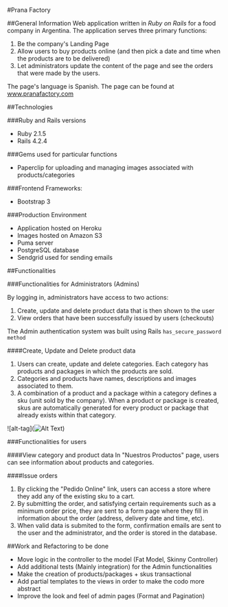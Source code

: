 #Prana Factory

##General Information
Web application written in *Ruby on Rails* for a food company in Argentina. The application serves three primary functions:

  1. Be the company's Landing Page
  2. Allow users to buy products online (and then pick a date and time when the products are to be delivered)
  3. Let administrators update the content of the page and see the orders that were made by the users.

The page's language is Spanish.
The page can be found at www.pranafactory.com

##Technologies

###Ruby and Rails versions
 - Ruby 2.1.5
 - Rails 4.2.4

###Gems used for particular functions
 - Paperclip for uploading and managing images associated with products/categories

###Frontend Frameworks:
  - Bootstrap 3

###Production Environment
  - Application hosted on Heroku
  - Images hosted on Amazon S3
  - Puma server
  - PostgreSQL database
  - Sendgrid used for sending emails

##Functionalities

###Functionalities for Administrators (Admins)

By logging in, administrators have access to two actions:

1. Create, update and delete product data that is then shown to the user
2. View orders that have been successfully issued by users (checkouts)

The Admin authentication system was built using Rails `has_secure_password method`

####Create, Update and Delete product data

1. Users can create, update and delete categories. Each category has products and packages in which the products are sold.
2. Categories and products have names, descriptions and images associated to them.  
3. A combination of a product and a package within a category defines a sku (unit sold by the company). When a product or package is created, skus are automatically generated for every product or package that already exists within that category.

![alt-tag](![Alt Text](https://github.com/{user}/{repo}/raw/master/app/assets/images/pf_user_order.gif))

###Functionalities for users

####View category and product data
In "Nuestros Productos" page, users can see information about products and categories.

####Issue orders

1. By clicking the "Pedido Online" link, users can access a store where they add any of the existing sku to a cart.
2. By submitting the order, and satisfying certain requirements such as a minimum order price, they are sent to a form page where they fill in information about the order (address, delivery date and time, etc).
3. When valid data is submited to the form, confirmation emails are sent to the user and the administrator, and the order is stored in the database.

##Work and Refactoring to be done
* Move logic in the controller to the model (Fat Model, Skinny Controller)
* Add additional tests (Mainly integration) for the Admin functionalities
* Make the creation of products/packages + skus transactional
* Add partial templates to the views in order to make the codo more abstract
* Improve the look and feel of admin pages (Format and Pagination)
